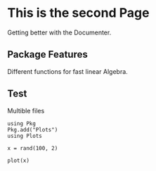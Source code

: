 # This is the second Page
Getting better with the Documenter.
## Package Features
Different functions for fast linear Algebra.
## Test
Multible files

```
using Pkg
Pkg.add("Plots")
using Plots

x = rand(100, 2)

plot(x)
```
